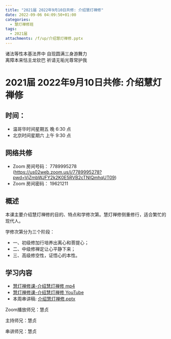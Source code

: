 ```yaml
---
title: "2021届 2022年9月10日共修: 介绍慧灯禅修"
date: 2022-09-06 04:09:50+01:00
categories:
  - 慧灯禅修班
tags:
  - 2021届
attachments: /f/up/介绍慧灯禅修.pptx
---
```

诸法等性本基法界中 自现圆满三身游舞力\
离障本来怙主龙钦巴 祈请无垢光尊常护我

# 2021届 2022年9月10日共修: 介绍慧灯禅修

## 时间：

* 温哥华时间星期五 晚 6:30 点
* 北京时间星期六 上午 9:30 点

## 网络共修

* Zoom 房间号码： 7789995278 (<https://us02web.zoom.us/j/7789995278?pwd=VjZmbWJFY2k2K0E5RVB2cTNIQmhqUT09>)
* Zoom 房间密码： 19621211

## 概述

本课主要介绍慧灯禅修的目的、特点和学修次第。慧灯禅修侧重修行，适合繁忙的现代人。 

学修次第分为三个阶段： 

* 一、初级修加行培养出离心和菩提心； 
* 二、中级修禅定让心平静下来； 
* 三、高级修空性，证悟心的本性。

## 学习内容

* [慧灯禅修课-介绍慧灯禅修 mp4](http://huidengchanxiu.net/jmy/%e6%85%a7%e7%81%af%e7%a6%85%e4%bf%ae%e8%af%be/%e6%85%a7%e7%81%af%e7%a6%85%e4%bf%ae%e8%af%be%e7%ac%ac%e4%b8%89%e5%86%8c/00%20%e6%85%a7%e7%81%af%e7%a6%85%e4%bf%ae%e8%af%be%20%e4%bb%8b%e7%bb%8d%e6%85%a7%e7%81%af%e7%a6%85%e4%bf%ae.mp4)
* [慧灯禅修课-介绍慧灯禅修 YouTube](https://www.youtube.com/watch?v=n8LZApW8ZFo&list=PLQU9iXcMduTfoo8rKZhj69k-OOas8C1Of)
* 本周串讲稿:  [介绍慧灯禅修.pptx](/f/up/介绍慧灯禅修.pptx)





Zoom播放师兄：慧贞

主持师兄：慧贞

串讲师兄：慧贞
